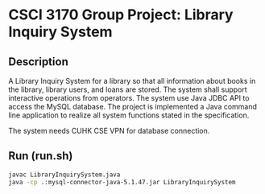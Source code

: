 # CSCI 3170 Group Project: Library Inquiry System

## Description

A Library Inquiry System for a library so that all information about books in the library, library users, and loans are
stored. The system shall support interactive operations from operators. The system use Java JDBC API to access
the MySQL database. The project is implemented a Java command line application to realize all system functions stated 
in the specification.

The system needs CUHK CSE VPN for database connection.

## Run (run.sh)

```bash
javac LibraryInquirySystem.java
java -cp .:mysql-connector-java-5.1.47.jar LibraryInquirySystem
```
